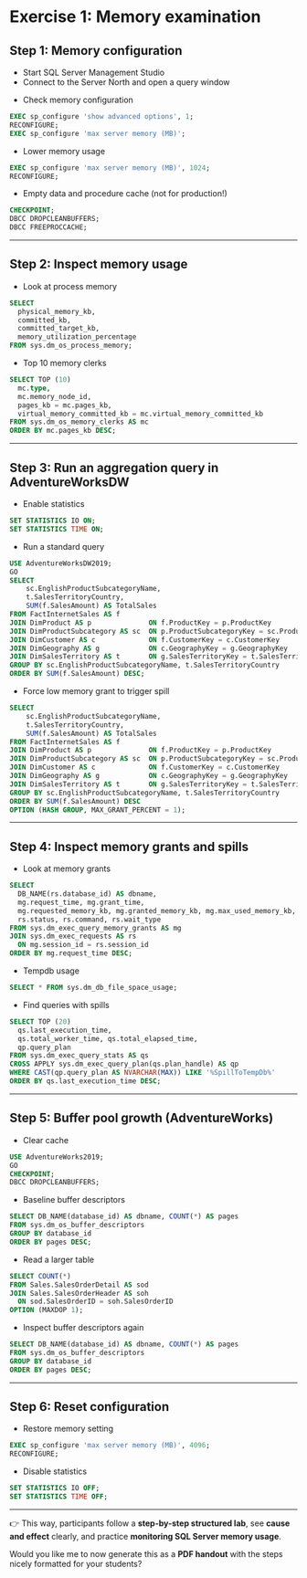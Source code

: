 # Exercise 1: Memory examination

## Step 1: Memory configuration

- Start SQL Server Management Studio
- Connect to the Server North and open a query window
  
* Check memory configuration

```sql
EXEC sp_configure 'show advanced options', 1;
RECONFIGURE;
EXEC sp_configure 'max server memory (MB)';
```

* Lower memory usage

```sql
EXEC sp_configure 'max server memory (MB)', 1024;
RECONFIGURE;
```

* Empty data and procedure cache (not for production!)

```sql
CHECKPOINT;
DBCC DROPCLEANBUFFERS;
DBCC FREEPROCCACHE;
```

---

## Step 2: Inspect memory usage

* Look at process memory

```sql
SELECT 
  physical_memory_kb, 
  committed_kb, 
  committed_target_kb, 
  memory_utilization_percentage
FROM sys.dm_os_process_memory;
```

* Top 10 memory clerks

```sql
SELECT TOP (10)
  mc.type, 
  mc.memory_node_id, 
  pages_kb = mc.pages_kb, 
  virtual_memory_committed_kb = mc.virtual_memory_committed_kb
FROM sys.dm_os_memory_clerks AS mc
ORDER BY mc.pages_kb DESC;
```

---

## Step 3: Run an aggregation query in AdventureWorksDW

* Enable statistics

```sql
SET STATISTICS IO ON;
SET STATISTICS TIME ON;
```

* Run a standard query

```sql
USE AdventureWorksDW2019;
GO
SELECT 
    sc.EnglishProductSubcategoryName,
    t.SalesTerritoryCountry,
    SUM(f.SalesAmount) AS TotalSales
FROM FactInternetSales AS f
JOIN DimProduct AS p              ON f.ProductKey = p.ProductKey
JOIN DimProductSubcategory AS sc  ON p.ProductSubcategoryKey = sc.ProductSubcategoryKey
JOIN DimCustomer AS c             ON f.CustomerKey = c.CustomerKey
JOIN DimGeography AS g            ON c.GeographyKey = g.GeographyKey
JOIN DimSalesTerritory AS t       ON g.SalesTerritoryKey = t.SalesTerritoryKey
GROUP BY sc.EnglishProductSubcategoryName, t.SalesTerritoryCountry
ORDER BY SUM(f.SalesAmount) DESC;
```

* Force low memory grant to trigger spill

```sql
SELECT 
    sc.EnglishProductSubcategoryName,
    t.SalesTerritoryCountry,
    SUM(f.SalesAmount) AS TotalSales
FROM FactInternetSales AS f
JOIN DimProduct AS p              ON f.ProductKey = p.ProductKey
JOIN DimProductSubcategory AS sc  ON p.ProductSubcategoryKey = sc.ProductSubcategoryKey
JOIN DimCustomer AS c             ON f.CustomerKey = c.CustomerKey
JOIN DimGeography AS g            ON c.GeographyKey = g.GeographyKey
JOIN DimSalesTerritory AS t       ON g.SalesTerritoryKey = t.SalesTerritoryKey
GROUP BY sc.EnglishProductSubcategoryName, t.SalesTerritoryCountry
ORDER BY SUM(f.SalesAmount) DESC
OPTION (HASH GROUP, MAX_GRANT_PERCENT = 1);
```

---

## Step 4: Inspect memory grants and spills

* Look at memory grants

```sql
SELECT 
  DB_NAME(rs.database_id) AS dbname,
  mg.request_time, mg.grant_time,
  mg.requested_memory_kb, mg.granted_memory_kb, mg.max_used_memory_kb,
  rs.status, rs.command, rs.wait_type
FROM sys.dm_exec_query_memory_grants AS mg
JOIN sys.dm_exec_requests AS rs
  ON mg.session_id = rs.session_id
ORDER BY mg.request_time DESC;
```

* Tempdb usage

```sql
SELECT * FROM sys.dm_db_file_space_usage;
```

* Find queries with spills

```sql
SELECT TOP (20)
  qs.last_execution_time,
  qs.total_worker_time, qs.total_elapsed_time,
  qp.query_plan
FROM sys.dm_exec_query_stats AS qs
CROSS APPLY sys.dm_exec_query_plan(qs.plan_handle) AS qp
WHERE CAST(qp.query_plan AS NVARCHAR(MAX)) LIKE '%SpillToTempDb%'
ORDER BY qs.last_execution_time DESC;
```

---

## Step 5: Buffer pool growth (AdventureWorks)

* Clear cache

```sql
USE AdventureWorks2019;
GO
CHECKPOINT; 
DBCC DROPCLEANBUFFERS;
```

* Baseline buffer descriptors

```sql
SELECT DB_NAME(database_id) AS dbname, COUNT(*) AS pages
FROM sys.dm_os_buffer_descriptors
GROUP BY database_id
ORDER BY pages DESC;
```

* Read a larger table

```sql
SELECT COUNT(*) 
FROM Sales.SalesOrderDetail AS sod
JOIN Sales.SalesOrderHeader AS soh
  ON sod.SalesOrderID = soh.SalesOrderID
OPTION (MAXDOP 1);
```

* Inspect buffer descriptors again

```sql
SELECT DB_NAME(database_id) AS dbname, COUNT(*) AS pages
FROM sys.dm_os_buffer_descriptors
GROUP BY database_id
ORDER BY pages DESC;
```

---

## Step 6: Reset configuration

* Restore memory setting

```sql
EXEC sp_configure 'max server memory (MB)', 4096;
RECONFIGURE;
```

* Disable statistics

```sql
SET STATISTICS IO OFF;
SET STATISTICS TIME OFF;
```

---

👉 This way, participants follow a **step-by-step structured lab**, see **cause and effect** clearly, and practice **monitoring SQL Server memory usage**.

Would you like me to now generate this as a **PDF handout** with the steps nicely formatted for your students?

